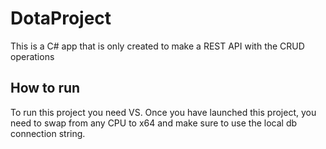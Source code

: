 # DotaProject
This is a C# app that is only created to make a REST API with the CRUD operations

How to run 
----------
To run this project you need VS. Once you have launched this project, you need to swap from any CPU to x64 and make sure to use the local db connection string. 
